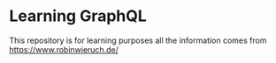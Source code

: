 # Learning GraphQL

This repository is for learning purposes all the information comes from https://www.robinwieruch.de/
